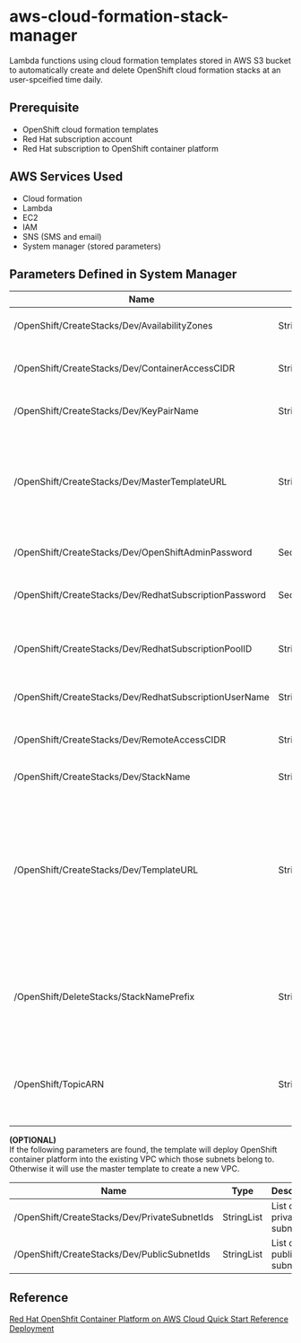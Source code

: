 # aws-cloud-formation-stack-manager
Lambda functions using cloud formation templates stored in AWS S3 bucket to automatically create and delete OpenShift cloud formation stacks at an user-spceified time daily.

## Prerequisite
- OpenShift cloud formation templates 
- Red Hat subscription account
- Red Hat subscription to OpenShift container platform

## AWS Services Used
- Cloud formation
- Lambda
- EC2
- IAM
- SNS (SMS and email)
- System manager (stored parameters)

## Parameters Defined in System Manager
| Name  | Type | Description |
| ------------- | ------------- | ------------- |
| /OpenShift/CreateStacks/Dev/AvailabilityZones  | StringList  | List of availability zones. |
| /OpenShift/CreateStacks/Dev/ContainerAccessCIDR  | String  | Internal CIDR for container access. |
| /OpenShift/CreateStacks/Dev/KeyPairName  | String  | Name of the key pair to use for SSH. |
| /OpenShift/CreateStacks/Dev/MasterTemplateURL  | String  | URL of the cloud formation template for deploying OpenShift container platform into a new VPC. |
| /OpenShift/CreateStacks/Dev/OpenShiftAdminPassword  | SecureString  | Encrypted admin password. |
| /OpenShift/CreateStacks/Dev/RedhatSubscriptionPassword  | SecureString | Encrypted Red Hat subscription password. |
| /OpenShift/CreateStacks/Dev/RedhatSubscriptionPoolID  | String | Pool ID of OpenShift container platform subscription. |
| /OpenShift/CreateStacks/Dev/RedhatSubscriptionUserName  | String  | Red Hat subscription user name. |
| /OpenShift/CreateStacks/Dev/RemoteAccessCIDR  | String  | Internal CIDR for remote access. |
| /OpenShift/CreateStacks/Dev/StackName  | String  | Name of the stack. |
| /OpenShift/CreateStacks/Dev/TemplateURL  | String  | URL of the cloud formation template for deploying OpenShift container platform into an existing VPC. Private and public subnet IDs need to be specified. |
| /OpenShift/DeleteStacks/StackNamePrefix  | String | Used for stack deletion. Delete all stacks with name starts with this prefix. |
| /OpenShift/TopicARN  | String  | Integration with SNS. The topic ARN to publish notifications to.|

**(OPTIONAL)**  
If the following parameters are found, the template will deploy OpenShift container platform into the existing VPC which those subnets belong to. Otherwise it will use the master template to create a new VPC.

| Name  | Type | Description |
| ------------- | ------------- | ------------- |
| /OpenShift/CreateStacks/Dev/PrivateSubnetIds  | StringList  | List of private subnet IDs. |
| /OpenShift/CreateStacks/Dev/PublicSubnetIds | StringList  | List of public subnet IDs. |

## Reference
[Red Hat OpenShfit Container Platform on AWS Cloud Quick Start Reference Deployment](https://aws.amazon.com/about-aws/whats-new/2017/09/red-hat-openshift-container-platform-on-the-aws-cloud-quick-start-reference-deployment/)

